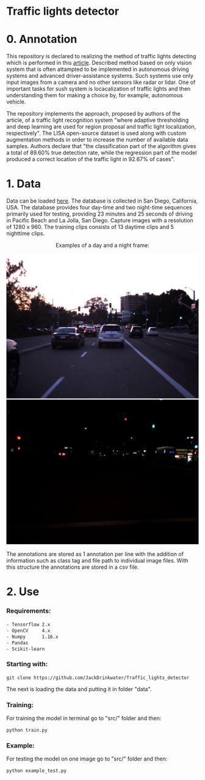 # Traffic lights detector

# 0. Annotation 

This repository is declared to realizing the method of traffic lights detecting which is performed in this [article](https://ieeexplore.ieee.org/document/9109411). Described method based on only vision system that is often attampted to be implemented in autonomous driving systems and advanced driver-assistance systems. Such systems use only input images from a camera and no other sensors like radar or lidar. One of important tasks for sush system is locacalization of traffic lights and then understanding them for making a choice by, for example, autonomous vehicle. 

The repository implements the approach, proposed by authors of the article, of a traffic light recognition system "where adaptive thresholding and deep learning are used for region proposal and traffic light localization, respectively". The LISA open-source dataset is used along with custom augmentation methods in order to increase the number of available data samples. Authors declare that "the classification part of the algorithm gives a total of 89.60% true detection rate, while the regression part of the model produced a correct location of the traffic light in 92.67% of cases".

# 1. Data

Data can be loaded [here](https://www.kaggle.com/mbornoe/lisa-traffic-light-dataset/download). The database is collected in San Diego, California, USA. The database provides four day-time and two night-time sequences primarily used for testing, providing 23 minutes and 25 seconds of driving in Pacific Beach and La Jolla, San Diego. Capture images with a resolution of 1280 x 960. The training clips consists of 13 daytime clips and 5 nighttime clips.

<p align="center">
Examples of a day and a night frame:
</p>

![img](https://github.com/JackDrinkwater/Traffic_lights_detector/blob/main/pics/dayClip5--00005.jpg) 
![img](https://github.com/JackDrinkwater/Traffic_lights_detector/blob/main/pics/nightClip5--00005.jpg)

The annotations are stored as 1 annotation per line with the addition of information such as class tag and file path to individual image files. With this structure the annotations are stored in a csv file.

# 2. Use

### Requirements:
    - Tensorflow 2.x
    - OpenCV     4.x
    - Numpy      1.16.x
    - Pandas     
    - Scikit-learn
 
### Starting with:

```
git clone https://github.com/JackDrinkwater/Traffic_lights_detector
```
The next is loading the data and putting it in folder "data".

### Training:

For training the model in terminal go to "src/" folder and then:
```
python train.py
```

### Example:

For testing the model on one image go to "src/" folder and then:
```
python example_test.py
```
